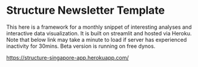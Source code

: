 # Structure Newsletter Template 
This here is a framework for a monthly snippet of interesting analyses and interactive data visualization. It is built on streamlit and hosted via Heroku. Note that below link may take a minute to load if server has experienced inactivity for 30mins. Beta version is running on free dynos. 

https://structure-singapore-app.herokuapp.com/
